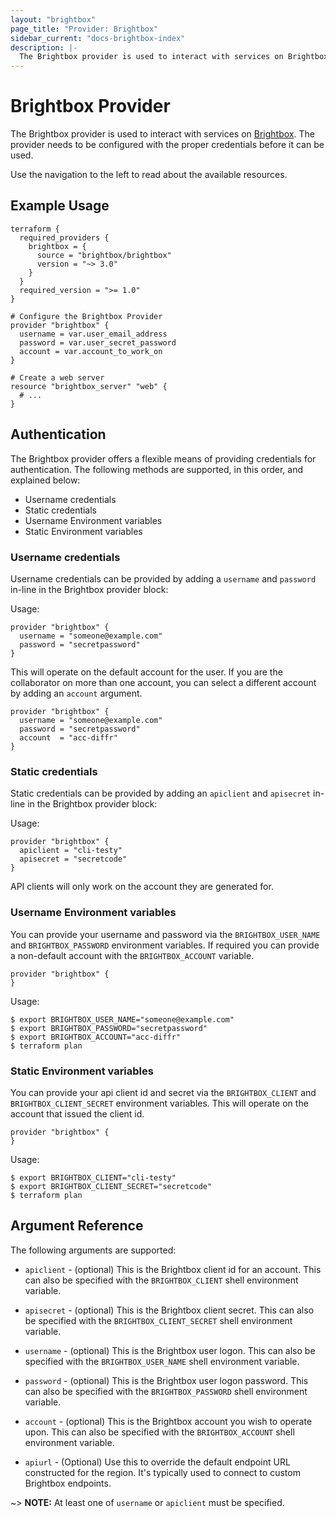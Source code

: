 ```yaml
---
layout: "brightbox"
page_title: "Provider: Brightbox"
sidebar_current: "docs-brightbox-index"
description: |-
  The Brightbox provider is used to interact with services on Brightbox. The provider needs to be configured with the proper credentials before it can be used.
---
```


# Brightbox Provider

The Brightbox provider is used to interact with services on [Brightbox](https://www.brightbox.com/).
The provider needs to be configured with the proper credentials before it can be used.

Use the navigation to the left to read about the available resources.

## Example Usage

```hcl
terraform {
  required_providers {
    brightbox = {
      source = "brightbox/brightbox"
      version = "~> 3.0"
    }
  }
  required_version = ">= 1.0"
}

# Configure the Brightbox Provider
provider "brightbox" {
  username = var.user_email_address
  password = var.user_secret_password
  account = var.account_to_work_on
}

# Create a web server
resource "brightbox_server" "web" {
  # ...
}
```

## Authentication

The Brightbox provider offers a flexible means of providing credentials for
authentication. The following methods are supported, in this order, and
explained below:

- Username credentials
- Static credentials
- Username Environment variables
- Static Environment variables

### Username credentials ###

Username credentials can be provided by adding a `username` and
`password` in-line in the Brightbox provider block:

Usage:

```hcl
provider "brightbox" {
  username = "someone@example.com"
  password = "secretpassword"
}
```

This will operate on the default account for the user. If you are the
collaborator on more than one account, you can select a different account
by adding an `account` argument.

```hcl
provider "brightbox" {
  username = "someone@example.com"
  password = "secretpassword"
  account  = "acc-diffr"
}
```

### Static credentials ###

Static credentials can be provided by adding an `apiclient` and
`apisecret` in-line in the Brightbox provider block:

Usage:

```hcl
provider "brightbox" {
  apiclient = "cli-testy"
  apisecret = "secretcode"
}
```

API clients will only work on the account they are generated for. 

### Username Environment variables

You can provide your username and password via the `BRIGHTBOX_USER_NAME` and
`BRIGHTBOX_PASSWORD` environment variables. If required you can provide a non-default account with the `BRIGHTBOX_ACCOUNT` variable.

```hcl
provider "brightbox" {
}
```

Usage:

```hcl
$ export BRIGHTBOX_USER_NAME="someone@example.com"
$ export BRIGHTBOX_PASSWORD="secretpassword"
$ export BRIGHTBOX_ACCOUNT="acc-diffr"
$ terraform plan
```

### Static Environment variables

You can provide your api client id and secret via the `BRIGHTBOX_CLIENT` and
`BRIGHTBOX_CLIENT_SECRET` environment variables. This will operate on
the account that issued the client id.

```hcl
provider "brightbox" {
}
```

Usage:

```hcl
$ export BRIGHTBOX_CLIENT="cli-testy"
$ export BRIGHTBOX_CLIENT_SECRET="secretcode"
$ terraform plan
```

## Argument Reference

The following arguments are supported:

* `apiclient` - (optional) This is the Brightbox client id for an
account. This can also be specified with the `BRIGHTBOX_CLIENT` shell
environment variable.

* `apisecret` - (optional) This is the Brightbox client secret. This can
also be specified with the `BRIGHTBOX_CLIENT_SECRET` shell environment
variable.

* `username` - (optional) This is the Brightbox user logon. This can
also be specified with the `BRIGHTBOX_USER_NAME` shell environment
variable.

* `password` - (optional) This is the Brightbox user logon password. This
can also be specified with the `BRIGHTBOX_PASSWORD` shell environment
variable.

* `account` - (optional) This is the Brightbox account you wish to
operate upon. This can also be specified with the `BRIGHTBOX_ACCOUNT`
shell environment variable.

* `apiurl` - (Optional) Use this to override the default endpoint URL
constructed for the region. It's typically used to connect to custom
Brightbox endpoints.

~> **NOTE:** At least one of `username` or `apiclient` must be specified.
